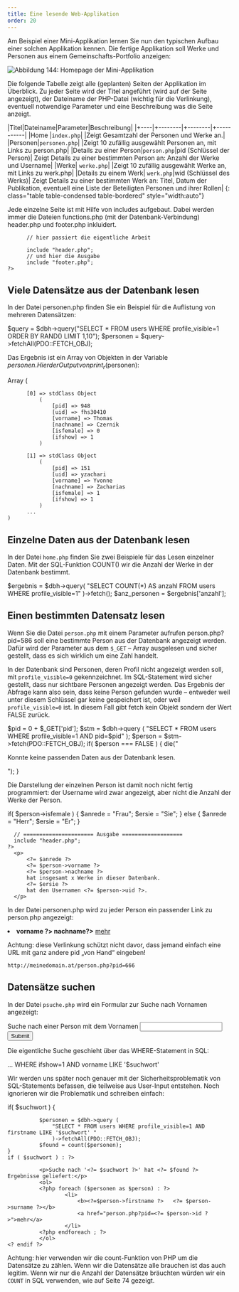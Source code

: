 ```yaml
---
title: Eine lesende Web-Applikation
order: 20
---
```

Am Beispiel einer  Mini-Applikation lernen Sie nun den typischen Aufbau einer solchen Applikation kennen. Die fertige Applikation soll Werke und Personen aus einem Gemeinschafts-Portfolio anzeigen:

![Abbildung 144: Homepage der Mini-Applikation](/images/dbapp-home.png)

Die folgende Tabelle zeigt alle (geplanten) Seiten der Applikation im Überblick. Zu jeder Seite wird der Titel angeführt (wird auf der Seite angezeigt), der Dateiname der PHP-Datei (wichtig für die Verlinkung), eventuell notwendige Parameter und eine Beschreibung was die Seite anzeigt.

|Titel|Dateiname|Parameter|Beschreibung|
|+----|+--------|+--------|+-----------|
|Home |`index.php`|         |Zeigt Gesamtzahl der Personen und Werke an.| 
|Personen|`personen.php`|   |Zeigt 10 zufällig ausgewählt Personen an, mit Links zu  person.php|
|Details zu einer Person|`person.php`|pid (Schlüssel der Person)| Zeigt Details zu einer bestimmten Person an: Anzahl der Werke und Username|
|Werke| `werke.php`|        |Zeigt 10 zufällig ausgewählt Werke an, mit Links zu werk.php| 
|Details zu einem Werk| `werk.php`|wid (Schlüssel des Werks)| Zeigt Details zu einer bestimmten Werk an: Titel, Datum der Publikation, eventuell eine Liste der Beteiligten Personen und ihrer Rollen|
{: class="table table-condensed table-bordered" style="width:auto"}

Jede einzelne Seite ist mit Hilfe von includes aufgebaut. Dabei werden immer die Dateien functions.php (mit der Datenbank-Verbindung) header.php und footer.php inkluidert.

<php>
    <?
          $pagetitle = "Titel der Seite";
          include "functions.php";

          // hier passiert die eigentliche Arbeit
          
          include "header.php";
          // und hier die Ausgabe
          include "footer.php";
    ?>
<php>

Viele Datensätze aus der Datenbank lesen
------------------------------------------
In der Datei personen.php finden Sie ein Beispiel für die Auflistung von mehreren Datensätzen:

<php caption="personen.php">
    $query = $dbh->query("SELECT * FROM users WHERE profile_visible=1 ORDER BY RAND() LIMIT 1,10");
    $personen = $query->fetchAll(PDO::FETCH_OBJ);
<php>

Das Ergebnis ist ein Array von Objekten in der Variable $personen. Hier der Output von print_r($personen):

<php caption="Output von print_r($personen)">
    Array ( 

          [0] => stdClass Object
              (   
                  [pid] => 948
                  [uid] => fhs30410
                  [vorname] => Thomas
                  [nachname] => Czernik
                  [isfemale] => 0
                  [ifshow] => 1
              )

          [1] => stdClass Object
              (   
                  [pid] => 151
                  [uid] => yzachari
                  [vorname] => Yvonne
                  [nachname] => Zacharias
                  [isfemale] => 1
                  [ifshow] => 1
              )
          ...
    )
</php>

Einzelne Daten aus der Datenbank lesen
---------------------------------------
In der Datei `home.php` finden Sie zwei Beispiele für das Lesen einzelner Daten. Mit der SQL-Funktion COUNT() wir die Anzahl der Werke in der Datenbank bestimmt. 

<php caption="Beispiel aus home.php">
    $ergebnis = $dbh->query( 
           "SELECT COUNT(*) AS anzahl FROM users WHERE profile_visible=1" )->fetch();
    $anz_personen = $ergebnis['anzahl'];
</php>

Einen bestimmten Datensatz lesen
---------------------------------
Wenn Sie die Datei `person.php` mit einem Parameter aufrufen person.php?pid=586 soll eine bestimmte Person aus der Datenbank angezeigt werden. Dafür wird der Parameter aus dem `$_GET` – Array ausgelesen und sicher gestellt, dass es sich wirklich um eine Zahl handelt.

In der Datenbank sind Personen, deren Profil nicht angezeigt werden soll, mit `profile_visible=0` gekennzeichnet. Im SQL-Statement wird sicher gestellt, dass nur sichtbare Personen angezeigt werden. Das Ergebnis der Abfrage kann also sein, dass keine Person gefunden wurde – entweder weil unter diesem Schlüssel gar keine gespeichert ist, oder weil `profile_visible=0` ist. In diesem Fall gibt fetch kein Objekt sondern der Wert FALSE zurück.

<php caption="Beispiel aus home.php">
    $pid = 0 + $_GET['pid'];
    $stm = $dbh->query ( "SELECT * FROM users WHERE profile_visible=1 AND pid=$pid" );
    $person = $stm->fetch(PDO::FETCH_OBJ);
    if( $person === FALSE ) {
              die("<p>Konnte keine passenden Daten aus der Datenbank lesen.</p>");
    }
</php>

Die Darstellung der einzelnen Person ist damit noch nicht fertig programmiert: der Username wird zwar angezeigt, aber nicht die Anzahl der Werke der Person. 

<php>
      if( $person->isfemale ) {
          $anrede = "Frau";
          $ersie = "Sie";
      } else {
          $anrede = "Herr";
          $ersie = "Er";
      }

      // ====================== Ausgabe ===================
      include "header.php";
    ?>
      <p> 
          <?= $anrede ?>
          <?= $person->vorname ?>
          <?= $person->nachname ?>
          hat insgesamt x Werke in dieser Datenbank.
          <?= $ersie ?>
          hat den Usernamen <?= $person->uid ?>.
      </p>
</php>

In der Datei personen.php wird zu jeder Person ein passender Link zu person.php angezeigt:

<php>
    <li>
      <b><?= $person->vorname ?> <?= $person->nachname?></b>
      <a href="person.php?pid=<?= $person->pid ?>">mehr</a>
    </li>
</php>

Achtung: diese Verlinkung schützt nicht davor, dass jemand einfach eine URL mit ganz andere pid „von Hand“ eingeben!

`http://meinedomain.at/person.php?pid=666`


Datensätze suchen
-------------------
In der Datei `psuche.php` wird ein Formular zur Suche nach Vornamen angezeigt:

<php>
      <form action="psuche.php" method="get">
        Suche nach einer Person mit dem Vornamen <input name="suchwort"> 
        <input type="submit">
      </form>
</php>

Die eigentliche Suche geschieht über das WHERE-Statement  in SQL:

<php>
      ... WHERE ifshow=1 AND vorname LIKE '$suchwort'
</php>

Wir werden uns später noch genauer mit der Sicherheitsproblematik von SQL-Statements befassen, die teilweise aus User-Input entstehen. Noch ignorieren wir die Problematik und schreiben einfach:

<php>
    if( $suchwort ) {

              $personen = $dbh->query (
                  "SELECT * FROM users WHERE profile_visible=1 AND firstname LIKE '$suchwort' "
                  )->fetchAll(PDO::FETCH_OBJ);
              $found = count($personen);
    }
    if ( $suchwort ) : ?>

              <p>Suche nach '<?= $suchwort ?>' hat <?= $found ?> Ergebnisse geliefert:</p>
              <ol>
              <?php foreach ($personen as $person) : ?>
                      <li>
                          <b><?=$person->firstname ?>   <?= $person->surname ?></b>
                          <a href="person.php?pid=<?= $person->id ?>">mehr</a>
                      </li>
              <?php endforeach ; ?>
              </ol>
    <? endif ?>
</php>

Achtung: hier verwenden wir die count-Funktion von PHP um die Datensätze zu zählen. Wenn wir die Datensätze alle brauchen ist das auch legitim. Wenn wir nur die Anzahl der Datensätze bräuchten würden wir ein `COUNT` in SQL verwenden, wie auf Seite 74  gezeigt.

